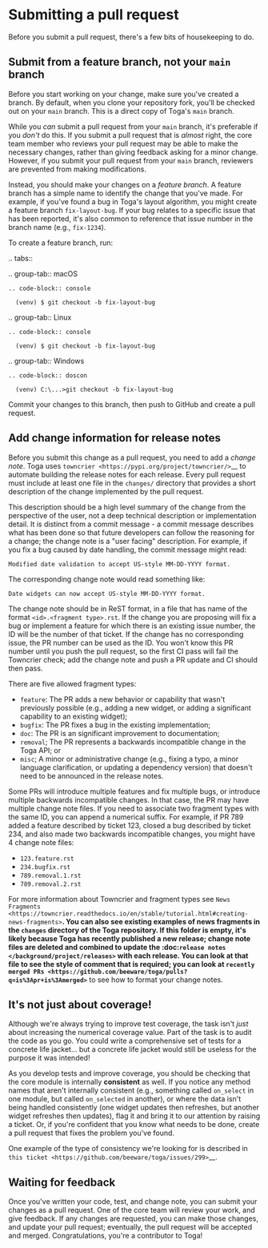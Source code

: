 Submitting a pull request
=========================

Before you submit a pull request, there's a few bits of housekeeping to do.

Submit from a feature branch, not your ``main`` branch
------------------------------------------------------

Before you start working on your change, make sure you've created a branch.
By default, when you clone your repository fork, you'll be checked out on
your ``main`` branch. This is a direct copy of Toga's ``main`` branch.

While you *can* submit a pull request from your ``main`` branch, it's preferable
if you *don't* do this. If you submit a pull request that is *almost* right, the
core team member who reviews your pull request may be able to make the necessary
changes, rather than giving feedback asking for a minor change. However, if you
submit your pull request from your ``main`` branch, reviewers are prevented from
making modifications.

Instead, you should make your changes on a *feature branch*. A feature branch
has a simple name to identify the change that you've made. For example, if
you've found a bug in Toga's layout algorithm, you might create a feature branch
``fix-layout-bug``. If your bug relates to a specific issue that has been
reported, it's also common to reference that issue number in the branch name
(e.g., ``fix-1234``).

To create a feature branch, run:

.. tabs::

  .. group-tab:: macOS

    .. code-block:: console

      (venv) $ git checkout -b fix-layout-bug

  .. group-tab:: Linux

    .. code-block:: console

      (venv) $ git checkout -b fix-layout-bug

  .. group-tab:: Windows

    .. code-block:: doscon

      (venv) C:\...>git checkout -b fix-layout-bug

Commit your changes to this branch, then push to GitHub and create a pull request.

Add change information for release notes
----------------------------------------

Before you submit this change as a pull request, you need to add a *change
note*. Toga uses `towncrier <https://pypi.org/project/towncrier/>`__ to automate
building the release notes for each release. Every pull request must include at
least one file in the ``changes/`` directory that provides a short description
of the change implemented by the pull request.

This description should be a high level summary of the change from the
perspective of the user, not a deep technical description or implementation
detail. It is distinct from a commit message - a commit message describes what
has been done so that future developers can follow the reasoning for a change;
the change note is a "user facing" description. For example, if you fix a bug
caused by date handling, the commit message might read:

    Modified date validation to accept US-style MM-DD-YYYY format.

The corresponding change note would read something like:

    Date widgets can now accept US-style MM-DD-YYYY format.

The change note should be in ReST format, in a file that has name of the format
``<id>.<fragment type>.rst``. If the change you are proposing will fix a bug or
implement a feature for which there is an existing issue number, the ID will be
the number of that ticket. If the change has no corresponding issue, the PR
number can be used as the ID. You won't know this PR number until you push the
pull request, so the first CI pass will fail the Towncrier check; add the change
note and push a PR update and CI should then pass.

There are five allowed fragment types:

- ``feature``: The PR adds a new behavior or capability that wasn't previously
  possible (e.g., adding a new widget, or adding a significant capability to an
  existing widget);
- ``bugfix``: The PR fixes a bug in the existing implementation;
- ``doc``: The PR is an significant improvement to documentation;
- ``removal``; The PR represents a backwards incompatible change in the Toga
  API; or
- ``misc``; A minor or administrative change (e.g., fixing a typo, a minor
  language clarification, or updating a dependency version) that doesn't need to
  be announced in the release notes.

Some PRs will introduce multiple features and fix multiple bugs, or introduce
multiple backwards incompatible changes. In that case, the PR may have multiple
change note files. If you need to associate two fragment types with the same ID,
you can append a numerical suffix. For example, if PR 789 added a feature
described by ticket 123, closed a bug described by ticket 234, and also made two
backwards incompatible changes, you might have 4 change note files:

* ``123.feature.rst``
* ``234.bugfix.rst``
* ``789.removal.1.rst``
* ``789.removal.2.rst``

For more information about Towncrier and fragment types see `News Fragments
<https://towncrier.readthedocs.io/en/stable/tutorial.html#creating-news-fragments>`__.
You can also see existing examples of news fragments in the ``changes``
directory of the Toga repository. If this folder is empty, it's likely because
Toga has recently published a new release; change note files are deleted and
combined to update the :doc:`release notes </background/project/releases>` with
each release. You can look at that file to see the style of comment that is
required; you can look at `recently merged PRs
<https://github.com/beeware/toga/pulls?q=is%3Apr+is%3Amerged>`__ to see how to
format your change notes.

It's not just about coverage!
-----------------------------

Although we're always trying to improve test coverage, the
task isn't *just* about increasing the numerical coverage value. Part of the
task is to audit the code as you go. You could write a comprehensive set of
tests for a concrete life jacket... but a concrete life jacket would still be
useless for the purpose it was intended!

As you develop tests and improve coverage, you should be checking that the
core module is internally **consistent** as well. If you notice any method
names that aren't internally consistent (e.g., something called ``on_select``
in one module, but called ``on_selected`` in another), or where the data isn't
being handled consistently (one widget updates then refreshes, but another
widget refreshes then updates), flag it and bring it to our attention by
raising a ticket. Or, if you're confident that you know what needs to be done,
create a pull request that fixes the problem you've found.

One example of the type of consistency we're looking for is described in
`this ticket <https://github.com/beeware/toga/issues/299>`__.

Waiting for feedback
--------------------

Once you've written your code, test, and change note, you can submit your
changes as a pull request. One of the core team will review your work, and
give feedback. If any changes are requested, you can make those changes, and
update your pull request; eventually, the pull request will be accepted and
merged. Congratulations, you're a contributor to Toga!
